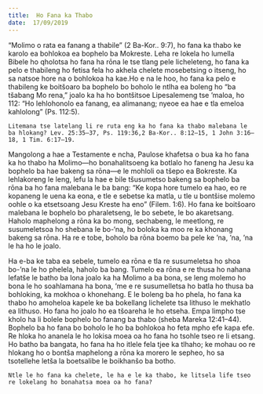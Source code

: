 ```yaml
---
title:  Ho Fana ka Thabo
date:  17/09/2019
---
```


“Molimo o rata ea fanang a thabile” (2 Ba-Kor.. 9:7), ho fana ka thabo ke karolo ea bohlokoa ea bophelo ba Mokreste. Leha re lokela ho lumella Bibele ho qholotsa ho fana ha rōna le tse tlang pele licheleteng, ho fana ka pelo e thabileng ho fetisa fela ho akhela chelete mosebetsing o itseng, ho sa natsoe hore na o bohlokoa ha kae.Ho e na le hoo, ho fana ka pelo e thabileng ke boitšoaro ba bophelo bo boholo le ntlha ea boleng ho “ba tšabang Mo rena,” joalo ka ha ho bontšitsoe Lipesalemeng tse ’maloa, ho 112: “Ho lehlohonolo ea fanang, ea alimanang; nyeoe ea hae e tla emeloa kahlolong” (Ps. 112:5).

`Litemana tse latelang li re ruta eng ka ho fana ka thabo malebana le ba hlokang? Lev. 25:35–37, Ps. 119:36,2 Ba-Kor.. 8:12–15, 1 John 3:16–18, 1 Tim. 6:17–19.`

Mangolong a hae a Testamente e ncha, Paulose khafetsa o bua ka ho fana ka ho thabo ha Molimo—ho bonahalitsoeng ka botlalo ho faneng ha Jesu ka bophelo ba hae bakeng sa rōna—e le mohloli oa tšepo ea Bokreste. Ka lehlakoreng le leng, lefu la hae e bile tšusumetso bakeng sa bophelo ba rōna ba ho fana malebana le ba bang: “Ke kopa hore tumelo ea hao, eo re kopaneng le uena ka eona, e tle e sebetse ka matla, u tle u bontšise molemo oohle o ka etsetsoang Jesu Kreste ha eno” (Filem. 1:6). Ho fana ke boitšoaro malebana le bophelo bo pharaletseng, le bo sebete, le bo akaretsang. Haholo maphelong a rōna ka bo mong, sechabeng, le meetlong, re susumeletsoa ho shebana le bo-‘na, ho boloka ka moo re ka khonang bakeng sa rōna. Ha re e tobe, boholo ba rōna boemo ba pele ke ’na, ’na, ’na le ha ho le joalo.

Ha e-ba ke taba ea sebele, tumelo ea rōna e tla re susumeletsa ho shoa bo-’na le ho phelela, haholo ba bang. Tumelo ea rōna e re thusa ho nahana lefatše le batho ba lona joalo ka ha Molimo a ba bona, se leng molemo ho bona le ho soahlamana ha bona, ’me e re susumelletsa ho batla ho thusa ba bohloking, ka mokhoa o khonehang. E le boleng ba ho phela, ho fana ka thabo ho amoheloa kapele ke ba bokellang lichelete tsa lithuso le mekhatlo ea lithuso. Ho fana ho joalo ho ea tšoareha le ho etseha. Empa limpho tse kholo ha li bolele bophelo bo fanang ba thabo (sheba Mareka 12:41–44). Bophelo ba ho fana bo boholo le ho ba bohlokoa ho feta mpho efe kapa efe. Re hloka ho ananela le ho lokisa moea oa ho fana ho tsohle tseo re li etsang. Ho batho ba bangata, ho fana ha ho itlele fela tjee ka tlhaho; ke mohau oo re hlokang ho o bontša maphelong a rōna ka morero le sepheo, ho sa tsotellehe letša la boetsalibe le boikhanšo ba botho.

`Ntle le ho fana ka chelete, le ha e le ka thabo, ke litsela life tseo re lokelang ho bonahatsa moea oa ho fana?`